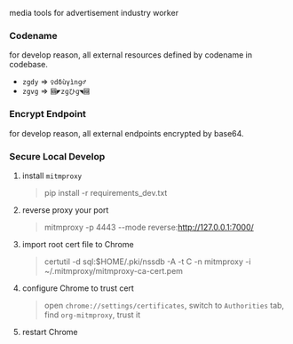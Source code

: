 media tools for advertisement industry worker

### Codename

for develop reason, all external resources defined by codename in codebase.

* `zgdy` => `♀dδùγìnɡ♂`
* `zgvg` => `圝◤zɡひɡ◥圝`

### Encrypt Endpoint

for develop reason, all external endpoints encrypted by base64.

### Secure Local Develop

1. install `mitmproxy`
    >pip install -r requirements_dev.txt
1. reverse proxy your port
    >mitmproxy -p 4443 --mode reverse:http://127.0.0.1:7000/
1. import root cert file to Chrome
    >certutil -d sql:$HOME/.pki/nssdb -A -t C -n mitmproxy -i ~/.mitmproxy/mitmproxy-ca-cert.pem
1. configure Chrome to trust cert
    >open `chrome://settings/certificates`, switch to `Authorities` tab, find `org-mitmproxy`, trust it
1. restart Chrome

